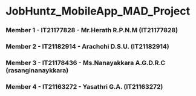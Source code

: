 # JobHuntz_MobileApp_MAD_Project


### Member 1 - IT21177828 - Mr.Herath R.P.N.M (IT21177828)
### Member 2 - IT21182914 - Arachchi D.S.U. (IT21182914)
### Member 3 - IT21178436 - Ms.Nanayakkara A.G.D.R.C (rasanginanaykkara)
### Member 4 - IT21163272 - Yasathri G.A. (IT21163272) 
